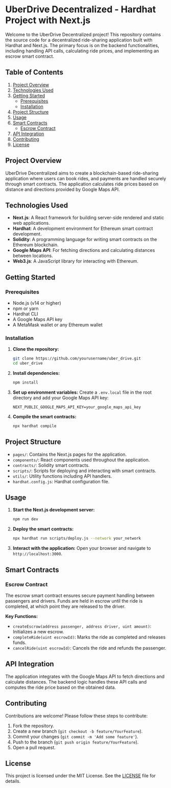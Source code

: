 # UberDrive Decentralized - Hardhat Project with Next.js

Welcome to the UberDrive Decentralized project! This repository contains the source code for a decentralized ride-sharing application built with Hardhat and Next.js. The primary focus is on the backend functionalities, including handling API calls, calculating ride prices, and implementing an escrow smart contract.

## Table of Contents

1. [Project Overview](#project-overview)
2. [Technologies Used](#technologies-used)
3. [Getting Started](#getting-started)
    - [Prerequisites](#prerequisites)
    - [Installation](#installation)
4. [Project Structure](#project-structure)
5. [Usage](#usage)
6. [Smart Contracts](#smart-contracts)
    - [Escrow Contract](#escrow-contract)
7. [API Integration](#api-integration)
8. [Contributing](#contributing)
9. [License](#license)

## Project Overview

UberDrive Decentralized aims to create a blockchain-based ride-sharing application where users can book rides, and payments are handled securely through smart contracts. The application calculates ride prices based on distance and directions provided by Google Maps API.

## Technologies Used

- **Next.js**: A React framework for building server-side rendered and static web applications.
- **Hardhat**: A development environment for Ethereum smart contract development.
- **Solidity**: A programming language for writing smart contracts on the Ethereum blockchain.
- **Google Maps API**: For fetching directions and calculating distances between locations.
- **Web3.js**: A JavaScript library for interacting with Ethereum.

## Getting Started

### Prerequisites

- Node.js (v14 or higher)
- npm or yarn
- Hardhat CLI
- A Google Maps API key
- A MetaMask wallet or any Ethereum wallet

### Installation

1. **Clone the repository:**
    ```bash
    git clone https://github.com/yourusername/uber_drive.git
    cd uber_drive
    ```

2. **Install dependencies:**
    ```bash
    npm install
    ```

3. **Set up environment variables:**
    Create a `.env.local` file in the root directory and add your Google Maps API key:
    ```env
    NEXT_PUBLIC_GOOGLE_MAPS_API_KEY=your_google_maps_api_key
    ```

4. **Compile the smart contracts:**
    ```bash
    npx hardhat compile
    ```

## Project Structure

- `pages/`: Contains the Next.js pages for the application.
- `components/`: React components used throughout the application.
- `contracts/`: Solidity smart contracts.
- `scripts/`: Scripts for deploying and interacting with smart contracts.
- `utils/`: Utility functions including API handlers.
- `hardhat.config.js`: Hardhat configuration file.

## Usage

1. **Start the Next.js development server:**
    ```bash
    npm run dev
    ```

2. **Deploy the smart contracts:**
    ```bash
    npx hardhat run scripts/deploy.js --network your_network
    ```

3. **Interact with the application:**
    Open your browser and navigate to `http://localhost:3000`.

## Smart Contracts

### Escrow Contract

The escrow smart contract ensures secure payment handling between passengers and drivers. Funds are held in escrow until the ride is completed, at which point they are released to the driver.

**Key Functions:**
- `createEscrow(address passenger, address driver, uint amount)`: Initializes a new escrow.
- `completeRide(uint escrowId)`: Marks the ride as completed and releases funds.
- `cancelRide(uint escrowId)`: Cancels the ride and refunds the passenger.

## API Integration

The application integrates with the Google Maps API to fetch directions and calculate distances. The backend logic handles these API calls and computes the ride price based on the obtained data.

## Contributing

Contributions are welcome! Please follow these steps to contribute:

1. Fork the repository.
2. Create a new branch (`git checkout -b feature/YourFeature`).
3. Commit your changes (`git commit -m 'Add some feature'`).
4. Push to the branch (`git push origin feature/YourFeature`).
5. Open a pull request.

## License

This project is licensed under the MIT License. See the [LICENSE](LICENSE) file for details.
